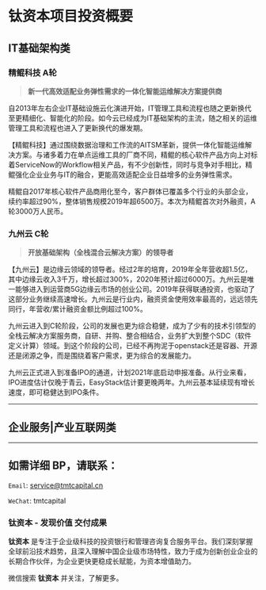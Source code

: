 # 钛资本项目投资概要


## IT基础架构类

### 精鲲科技 A轮

> **新一代高效适配业务弹性需求的一体化智能运维解决方案提供商**

自2013年左右企业IT基础设施云化演进开始，IT管理工具和流程也随之更新换代至更精细化、智能化的阶段。如今云已经成为IT基础架构的主流，随之相关的运维管理工具和流程也进入了更新换代的爆发期。

【精鲲科技】通过围绕数据治理和工作流的AITSM革新，提供一体化智能运维解决方案。与诸多着力在单点运维工具的厂商不同，精鲲的核心软件产品方向上对标着ServiceNow的Workflow相关产品，有不少创新性，同时与竞争对手相比，精鲲强化企业业务与IT的融合，更能高效适配企业日益增多的业务弹性需求。

精鲲自2017年核心软件产品商用化至今，客户群体已覆盖多个行业的头部企业，续约率超过90%，整体销售规模2019年超6500万。本次为精鲲首次对外融资，A轮3000万人民币。

### 九州云 C轮

> **开放基础架构（全栈混合云解决方案）的领导者**

【九州云】是边缘云领域的领导者。经过2年的培育，2019年全年营收超1.5亿，其中边缘云收入3千万，增长超过300%，2020年预计超过6000万。九州云是唯一能够进入到运营商5G边缘云市场的创业公司。2019年获得联通投资，也驱动了这部分业务继续高速增长。九州云是行业内，融资资金使用效率最高的，远远领先同行，年营收/累计融资金额比例超过100%。

九州云进入到C轮阶段，公司的发展也更为综合稳健，成为了少有的技术引领型的全栈云解决方案服务商，自研、并购、整合相结合，业务扩大到整个SDC（软件定义计算）领域。到这个阶段的公司，已经不再拘泥于openstack还是容器、开源还是闭源之争，而是围绕着客户需求，更为综合的发展能力。

九州云正式进入到准备IPO的通道，计划2021年底启动申报准备。从行业来看，IPO进度估计仅晚于青云，EasyStack估计要更晚两年。九州云基本延续现有增长速度，即可稳健达到IPO条件。

---

## 企业服务|产业互联网类

---




## 如需详细 BP，请联系：

`Email`: service@tmtcapital.cn

`WeChat`: tmtcapital


### 钛资本 - 发现价值 交付成果

**钛资本** 是专注于企业级科技的投资银行和管理咨询复合服务平台。我们深刻掌握全球前沿技术趋势，且深入理解中国企业级市场特性，致力于成为创新创业企业的长期合作伙伴，为企业更快更稳成长赋能，为资本增值助力。

微信搜索 **钛资本** 并关注，了解更多。